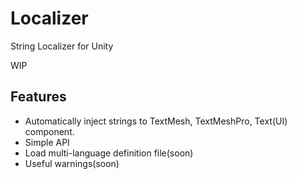 # Localizer

String Localizer for Unity

WIP

## Features

- Automatically inject strings to TextMesh, TextMeshPro, Text(UI) component.
- Simple API
- Load multi-language definition file(soon)
- Useful warnings(soon)